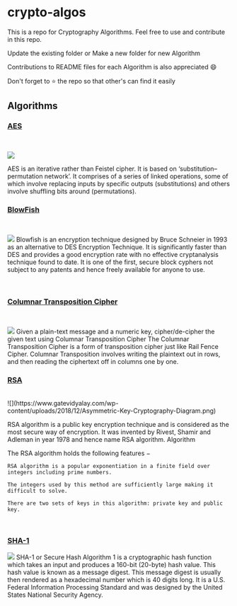 # crypto-algos
This is a repo for Cryptography Algorithms. Feel free to use and contribute in this repo.

Update the existing folder or Make a new folder for new Algorithm

Contributions to README files for each Algorithm is also appreciated :smile:

Don't forget to :star: the repo so that other's can find it easily


## Algorithms

### [AES](https://github.com/Ankit1598/crypto-algos/tree/main/AES)
<br>

![](https://www.tutorialspoint.com/cryptography/images/aes_structure.jpg)


AES is an iterative rather than Feistel cipher. It is based on ‘substitution–permutation network’. It comprises of a series of linked operations, some of which involve replacing inputs by specific outputs (substitutions) and others involve shuffling bits around (permutations).


### [BlowFish](https://github.com/Ankit1598/crypto-algos/tree/main/BlowFish)
<br>

![](https://media.geeksforgeeks.org/wp-content/uploads/20190929214411/encryption-blowfish.jpg)
Blowfish is an encryption technique designed by Bruce Schneier in 1993 as an alternative to DES Encryption Technique. It is significantly faster than DES and provides a good encryption rate with no effective cryptanalysis technique found to date. It is one of the first, secure block cyphers not subject to any patents and hence freely available for anyone to use.

<br />

### [Columnar Transposition Cipher](https://github.com/Ankit1598/crypto-algos/tree/main/ColumnTranspositionCipher)
<br>

![](https://media.geeksforgeeks.org/wp-content/uploads/columnar-transposition-cipher1.png)
Given a plain-text message and a numeric key, cipher/de-cipher the given text using Columnar Transposition Cipher
The Columnar Transposition Cipher is a form of transposition cipher just like Rail Fence Cipher. Columnar Transposition involves writing the plaintext out in rows, and then reading the ciphertext off in columns one by one.


### [RSA](https://github.com/Ankit1598/crypto-algos/tree/main/RSA)
<br>
![](https://www.gatevidyalay.com/wp-content/uploads/2018/12/Asymmetric-Key-Cryptography-Diagram.png)

RSA algorithm is a public key encryption technique and is considered as the most secure way of encryption. It was invented by Rivest, Shamir and Adleman in year 1978 and hence name RSA algorithm.
Algorithm

The RSA algorithm holds the following features −

    RSA algorithm is a popular exponentiation in a finite field over integers including prime numbers.

    The integers used by this method are sufficiently large making it difficult to solve.

    There are two sets of keys in this algorithm: private key and public key.
<br>

### [SHA-1](https://github.com/Ankit1598/crypto-algos/tree/main/SHA-1)

![](https://upload.wikimedia.org/wikipedia/commons/thumb/e/e2/SHA-1.svg/300px-SHA-1.svg.png)
SHA-1 or Secure Hash Algorithm 1 is a cryptographic hash function which takes an input and produces a 160-bit (20-byte) hash value. This hash value is known as a message digest. This message digest is usually then rendered as a hexadecimal number which is 40 digits long. It is a U.S. Federal Information Processing Standard and was designed by the United States National Security Agency.
